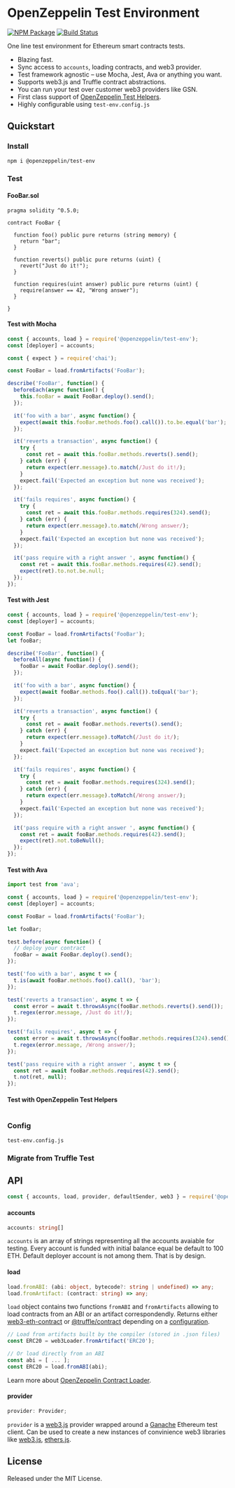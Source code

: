# OpenZeppelin Test Environment

[![NPM Package](https://img.shields.io/npm/v/@openzeppelin/test-env.svg)](https://www.npmjs.org/package/@openzeppelin/test-env)
[![Build Status](https://circleci.com/gh/OpenZeppelin/openzeppelin-test-env.svg?style=shield)](https://circleci.com/gh/OpenZeppelin/openzeppelin-test-env)

One line test environment for Ethereum smart contracts tests.

- Blazing fast.
- Sync access to `accounts`, loading contracts, and web3 provider.
- Test framework agnostic – use Mocha, Jest, Ava or anything you want.
- Supports web3.js and Truffle contract abstractions.
- You can run your test over customer web3 providers like GSN.
- First class support of [OpenZeppelin Test Helpers](https://github.com/OpenZeppelin/openzeppelin-test-helpers).
- Highly configurable using `test-env.config.js`

## Quickstart

### Install

```bash
npm i @openzeppelin/test-env
```

### Test

#### FooBar.sol

```solidity
pragma solidity ^0.5.0;

contract FooBar {

  function foo() public pure returns (string memory) {
    return "bar";
  }

  function reverts() public pure returns (uint) {
    revert("Just do it!");
  }

  function requires(uint answer) public pure returns (uint) {
    require(answer == 42, "Wrong answer");
  }

}
```

#### Test with Mocha

```javascript
const { accounts, load } = require('@openzeppelin/test-env');
const [deployer] = accounts;

const { expect } = require('chai');

const FooBar = load.fromArtifacts('FooBar');

describe('FooBar', function() {
  beforeEach(async function() {
    this.fooBar = await FooBar.deploy().send();
  });

  it('foo with a bar', async function() {
    expect(await this.fooBar.methods.foo().call()).to.be.equal('bar');
  });

  it('reverts a transaction', async function() {
    try {
      const ret = await this.fooBar.methods.reverts().send();
    } catch (err) {
      return expect(err.message).to.match(/Just do it!/);
    }
    expect.fail('Expected an exception but none was received');
  });

  it('fails requires', async function() {
    try {
      const ret = await this.fooBar.methods.requires(324).send();
    } catch (err) {
      return expect(err.message).to.match(/Wrong answer/);
    }
    expect.fail('Expected an exception but none was received');
  });

  it('pass require with a right answer ', async function() {
    const ret = await this.fooBar.methods.requires(42).send();
    expect(ret).to.not.be.null;
  });
});
```

#### Test with Jest

```javascript
const { accounts, load } = require('@openzeppelin/test-env');
const [deployer] = accounts;

const FooBar = load.fromArtifacts('FooBar');
let fooBar;

describe('FooBar', function() {
  beforeAll(async function() {
    fooBar = await FooBar.deploy().send();
  });

  it('foo with a bar', async function() {
    expect(await fooBar.methods.foo().call()).toEqual('bar');
  });

  it('reverts a transaction', async function() {
    try {
      const ret = await fooBar.methods.reverts().send();
    } catch (err) {
      return expect(err.message).toMatch(/Just do it/);
    }
    expect.fail('Expected an exception but none was received');
  });

  it('fails requires', async function() {
    try {
      const ret = await fooBar.methods.requires(324).send();
    } catch (err) {
      return expect(err.message).toMatch(/Wrong answer/);
    }
    expect.fail('Expected an exception but none was received');
  });

  it('pass require with a right answer ', async function() {
    const ret = await fooBar.methods.requires(42).send();
    expect(ret).not.toBeNull();
  });
});
```

#### Test with Ava

```javascript
import test from 'ava';

const { accounts, load } = require('@openzeppelin/test-env');
const [deployer] = accounts;

const FooBar = load.fromArtifacts('FooBar');

let fooBar;

test.before(async function() {
  // deploy your contract
  fooBar = await FooBar.deploy().send();
});

test('foo with a bar', async t => {
  t.is(await fooBar.methods.foo().call(), 'bar');
});

test('reverts a transaction', async t => {
  const error = await t.throwsAsync(fooBar.methods.reverts().send());
  t.regex(error.message, /Just do it!/);
});

test('fails requires', async t => {
  const error = await t.throwsAsync(fooBar.methods.requires(324).send());
  t.regex(error.message, /Wrong answer/);
});

test('pass require with a right answer ', async t => {
  const ret = await fooBar.methods.requires(42).send();
  t.not(ret, null);
});
```

#### Test with OpenZeppelin Test Helpers

```javascript
```

### Config

`test-env.config.js`

### Migrate from Truffle Test

## API

```javascript
const { accounts, load, provider, defaultSender, web3 } = require('@openzeppelin/test-env');
```

#### accounts

```typescript
accounts: string[]
```

`accounts` is an array of strings representing all the accounts avaiable for testing. Every account is funded with initial balance equal be default to 100 ETH. Default deployer account is not among them. That is by design.

#### load

```typescript
load.fromABI: (abi: object, bytecode?: string | undefined) => any;
load.fromArtifact: (contract: string) => any;
```

`load` object contains two functions `fromABI` and `fromArtifacts` allowing to load contracts from an ABI or an artifact correspondendly. Returns either [web3-eth-contract](https://web3js.readthedocs.io/en/v1.2.0/web3-eth-contract.html) or [@truffle/contract](https://web3js.readthedocs.io/en/v1.2.0/web3-eth-contract.html) depending on a [configuration](#config).

```javascript
// Load from artifacts built by the compiler (stored in .json files)
const ERC20 = web3Loader.fromArtifact('ERC20');

// Or load directly from an ABI
const abi = [ ... ];
const ERC20 = load.fromABI(abi);
```

Learn more about [OpenZeppelin Contract Loader](https://github.com/OpenZeppelin/openzeppelin-contract-loader).

#### provider

```typescript
provider: Provider;
```

`provider` is a [web3.js](https://github.com/ethereum/web3.js/) provider wrapped around a [Ganache](https://github.com/trufflesuite/ganache-core) Ethereum test client. Can be used to create a new instances of convinience web3 libraries like [web3.js](<[web3.js](https://github.com/ethereum/web3.js/)>), [ethers.js](https://github.com/ethers-io/ethers.js/).

## License

Released under the MIT License.
